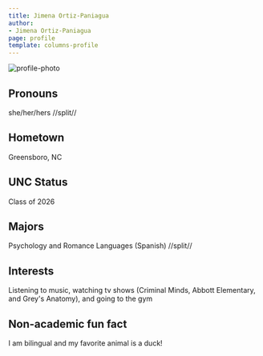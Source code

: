```yaml
---
title: Jimena Ortiz-Paniagua
author:
- Jimena Ortiz-Paniagua
page: profile
template: columns-profile
---
```


![profile-photo](../../../static/profile-photos/jimenao.jpg)

## Pronouns
she/her/hers
//split//

## Hometown
Greensboro, NC

## UNC Status
Class of 2026

## Majors
Psychology and Romance Languages (Spanish)
//split//

## Interests
Listening to music, watching tv shows (Criminal Minds, Abbott Elementary, and Grey's Anatomy), and going to the gym

## Non-academic fun fact
I am bilingual and my favorite animal is a duck!